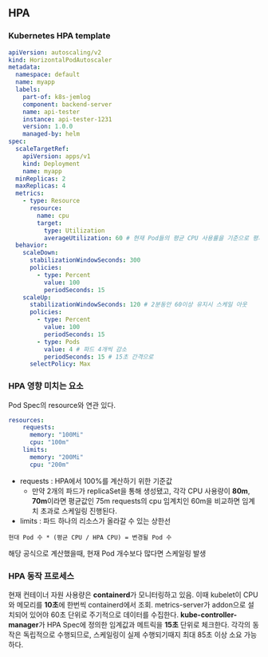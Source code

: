 ## HPA

### Kubernetes HPA template
```yaml
apiVersion: autoscaling/v2
kind: HorizontalPodAutoscaler
metadata:
  namespace: default
  name: myapp
  labels:
    part-of: k8s-jemlog
    component: backend-server
    name: api-tester
    instance: api-tester-1231
    version: 1.0.0
    managed-by: helm
spec:
  scaleTargetRef:
    apiVersion: apps/v1
    kind: Deployment
    name: myapp
  minReplicas: 2
  maxReplicas: 4
  metrics:
    - type: Resource
      resource:
        name: cpu
        target:
          type: Utilization
          averageUtilization: 60 # 현재 Pod들의 평균 CPU 사용률을 기준으로 평가한다
  behavior:
    scaleDown:
      stabilizationWindowSeconds: 300 
      policies:
        - type: Percent
          value: 100
          periodSeconds: 15
    scaleUp:
      stabilizationWindowSeconds: 120 # 2분동안 60이상 유지시 스케일 아웃
      policies:
        - type: Percent
          value: 100
          periodSeconds: 15
        - type: Pods
          value: 4 # 파드 4개씩 감소
          periodSeconds: 15 # 15초 간격으로
      selectPolicy: Max
```

### HPA 영향 미치는 요소

Pod Spec의 resource와 연관 있다. 

```yaml
resources:
    requests:
      memory: "100Mi"
      cpu: "100m"
    limits:
      memory: "200Mi"
      cpu: "200m"
```

- requests : HPA에서 100%를 계산하기 위한 기준값
  - 만약 2개의 파드가 replicaSet을 통해 생성됐고, 각각 CPU 사용량이 **80m**, **70m**이라면 평균값인 75m requests의 cpu 임계치인 60m을 비교하면 임계치 초과로 스케일링 진행된다.  
- limits : 파드 하나의 리소스가 올라갈 수 있는 상한선

```shell
현대 Pod 수 * (평균 CPU / HPA CPU) = 변경될 Pod 수
```
해당 공식으로 계산했을때, 현재 Pod 개수보다 많다면 스케일링 발생

### HPA 동작 프로세스

현재 컨테이너 자원 사용량은 **containerd**가 모니터링하고 있음. 이때 kubelet이 CPU와 메모리를 **10초**에 한번씩 containerd에서 조회.
metrics-server가 addon으로 설치되어 있어야 60초 단위로 주기적으로 데이터를 수집한다. **kube-controller-manager**가 HPA Spec에 정의한 임계값과 메트릭을 **15초** 단위로 체크한다.
각각의 동작은 독립적으로 수행되므로, 스케일링이 실제 수행되기때지 최대 85초 이상 소요 가능하다.
